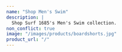 ```yaml
---
name: "Shop Men's Swim"
description: |
  Shop Surf 1685's Men's Swim collection.
non_conflict: true
image: "/images/products/boardshorts.jpg"
product_url: "/"
---
```


